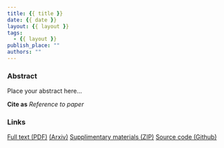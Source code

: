 ```yaml
---
title: {{ title }}
date: {{ date }}
layout: {{ layout }}
tags:
  - {{ layout }}
publish_place: ""
authors: ""
---
```

### Abstract
Place your abstract here...

**Cite as**
*Reference to paper*

### Links
[Full text (PDF)](/files/link_to_file.pdf) [(Arxiv)](https://arxiv.org/abs/arxiv_doi)
[Supplimentary materials (ZIP)](/files/link_to_file.zip)
[Source code (Github)](https://github.com/)